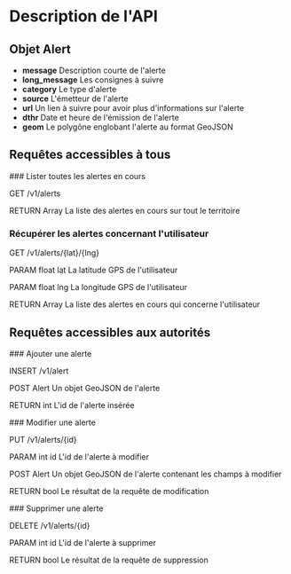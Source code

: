 Description de l'API
===

Objet Alert
---

* **message**         Description courte de l'alerte
* **long_message**    Les consignes à suivre
* **category**        Le type d'alerte
* **source**          L'émetteur de l'alerte
* **url**             Un lien à suivre pour avoir plus d'informations sur l'alerte
* **dthr**            Date et heure de l'émission de l'alerte
* **geom**            Le polygône englobant l'alerte au format GeoJSON

Requêtes accessibles à tous
---

### Lister toutes les alertes en cours

GET /v1/alerts

  RETURN Array<Alert> La liste des alertes en cours sur tout le territoire

### Récupérer les alertes concernant l'utilisateur

GET /v1/alerts/{lat}/{lng}

  PARAM float lat     La latitude GPS de l'utilisateur

  PARAM float lng     La longitude GPS de l'utilisateur

  RETURN Array<Alert> La liste des alertes en cours qui concerne l'utilisateur

Requêtes accessibles aux autorités
---

### Ajouter une alerte

INSERT /v1/alert

  POST Alert          Un objet GeoJSON de l'alerte

  RETURN int          L'id de l'alerte insérée

### Modifier une alerte

PUT /v1/alerts/{id}

  PARAM int id        L'id de l'alerte à modifier

  POST Alert          Un objet GeoJSON de l'alerte contenant les champs à modifier

  RETURN bool         Le résultat de la requête de modification

### Supprimer une alerte

DELETE /v1/alerts/{id}

  PARAM int id        L'id de l'alerte à supprimer

  RETURN bool         Le résultat de la requête de suppression
